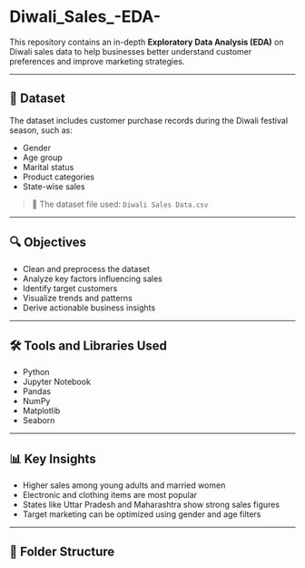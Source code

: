 # Diwali_Sales_-EDA-

This repository contains an in-depth **Exploratory Data Analysis (EDA)** on Diwali sales data to help businesses better understand customer preferences and improve marketing strategies.

---

## 📁 Dataset

The dataset includes customer purchase records during the Diwali festival season, such as:

- Gender
- Age group
- Marital status
- Product categories
- State-wise sales

> 📌 The dataset file used: `Diwali Sales Data.csv`

---

## 🔍 Objectives

- Clean and preprocess the dataset
- Analyze key factors influencing sales
- Identify target customers
- Visualize trends and patterns
- Derive actionable business insights

---

## 🛠️ Tools and Libraries Used

- Python
- Jupyter Notebook
- Pandas
- NumPy
- Matplotlib
- Seaborn

---

## 📊 Key Insights

- Higher sales among young adults and married women
- Electronic and clothing items are most popular
- States like Uttar Pradesh and Maharashtra show strong sales figures
- Target marketing can be optimized using gender and age filters

---

## 📎 Folder Structure


